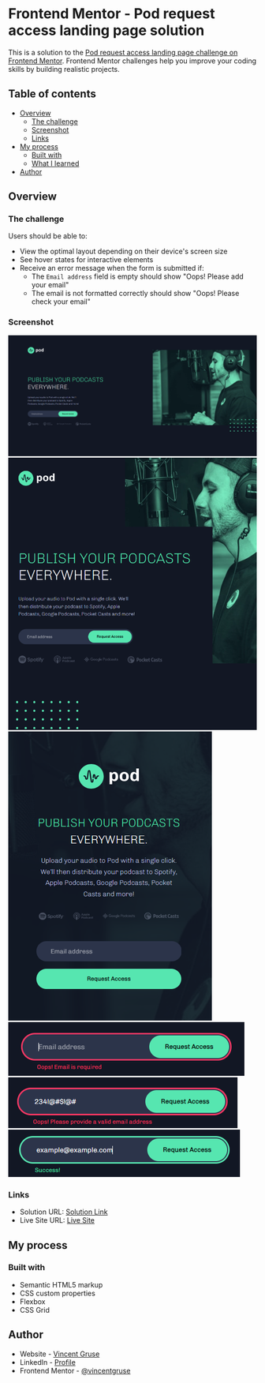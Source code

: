 # Frontend Mentor - Pod request access landing page solution

This is a solution to the [Pod request access landing page challenge on Frontend Mentor](https://www.frontendmentor.io/challenges/pod-request-access-landing-page-eyTmdkLSG). Frontend Mentor challenges help you improve your coding skills by building realistic projects. 

## Table of contents

- [Overview](#overview)
  - [The challenge](#the-challenge)
  - [Screenshot](#screenshot)
  - [Links](#links)
- [My process](#my-process)
  - [Built with](#built-with)
  - [What I learned](#what-i-learned)
- [Author](#author)

## Overview

### The challenge

Users should be able to:

- View the optimal layout depending on their device's screen size
- See hover states for interactive elements
- Receive an error message when the form is submitted if:
  - The `Email address` field is empty should show "Oops! Please add your email"
  - The email is not formatted correctly should show "Oops! Please check your email"

### Screenshot

![](./screenshots/desktop_screenshot.png)
![](./screenshots/tablet_screenshot.png)
![](./screenshots/mobile_screenshot.png)
![](./screenshots/input_validation1.png)
![](./screenshots/input_validation2.png)
![](./screenshots/input_validation3.png)

### Links

- Solution URL: [Solution Link](https://github.com/vincentgruse/pod-request-access-landing-page)
- Live Site URL: [Live Site](https://vincentgruse.github.io/pod-request-access-landing-page)

## My process

### Built with

- Semantic HTML5 markup
- CSS custom properties
- Flexbox
- CSS Grid

## Author

- Website - [Vincent Gruse](https://vincentgruse.github.io)
- LinkedIn - [Profile](https://www.linkedin.com/in/vincentgruse/)
- Frontend Mentor - [@vincentgruse](https://www.frontendmentor.io/profile/vincentgruse)
